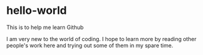 # hello-world
This is to help me learn Github

I am very new to the world of coding. I hope to learn more by reading other people's work here and trying out some of them in my spare time.
